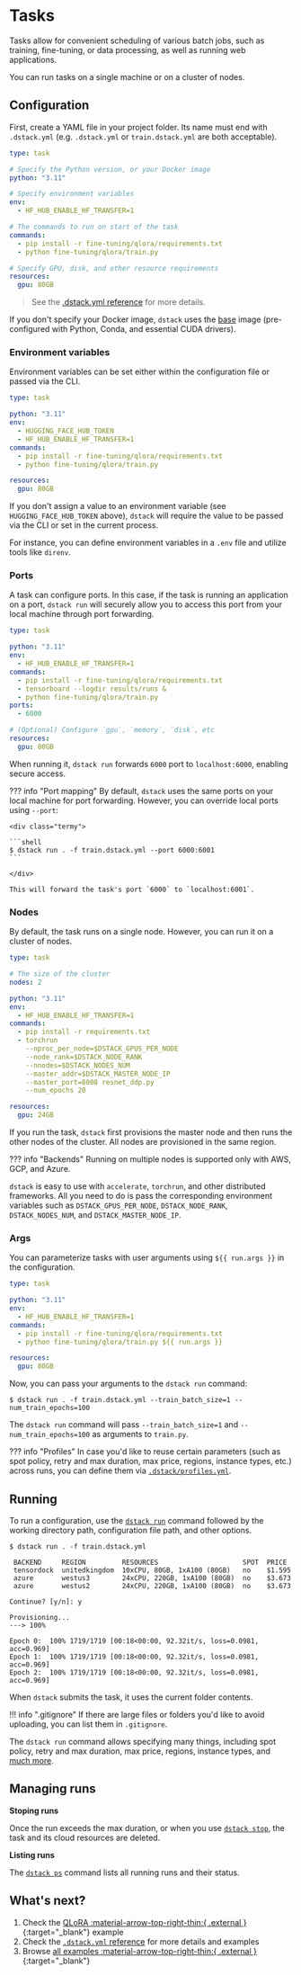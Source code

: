 # Tasks

Tasks allow for convenient scheduling of various batch jobs, such as training, fine-tuning, or
data processing, as well as running web applications.

You can run tasks on a single machine or on a cluster of nodes.

## Configuration

First, create a YAML file in your project folder. Its name must end with `.dstack.yml` (e.g. `.dstack.yml` or `train.dstack.yml`
are both acceptable).

<div editor-title="train.dstack.yml"> 

```yaml
type: task

# Specify the Python version, or your Docker image
python: "3.11"

# Specify environment variables
env:
  - HF_HUB_ENABLE_HF_TRANSFER=1

# The commands to run on start of the task
commands:
  - pip install -r fine-tuning/qlora/requirements.txt
  - python fine-tuning/qlora/train.py

# Specify GPU, disk, and other resource requirements
resources:
  gpu: 80GB
```

</div>

> See the [.dstack.yml reference](../reference/dstack.yml/task.md) for more details.

If you don't specify your Docker image, `dstack` uses the [base](https://hub.docker.com/r/dstackai/base/tags) image
(pre-configured with Python, Conda, and essential CUDA drivers).

### Environment variables

Environment variables can be set either within the configuration file or passed via the CLI.

```yaml
type: task

python: "3.11"
env:
  - HUGGING_FACE_HUB_TOKEN
  - HF_HUB_ENABLE_HF_TRANSFER=1
commands:
  - pip install -r fine-tuning/qlora/requirements.txt
  - python fine-tuning/qlora/train.py

resources:
  gpu: 80GB
```

If you don't assign a value to an environment variable (see `HUGGING_FACE_HUB_TOKEN` above), 
`dstack` will require the value to be passed via the CLI or set in the current process.

For instance, you can define environment variables in a `.env` file and utilize tools like `direnv`.

### Ports

A task can configure ports. In this case, if the task is running an application on a port, `dstack run` 
will securely allow you to access this port from your local machine through port forwarding.

<div editor-title="train.dstack.yml"> 

```yaml
type: task

python: "3.11"
env:
  - HF_HUB_ENABLE_HF_TRANSFER=1
commands:
  - pip install -r fine-tuning/qlora/requirements.txt
  - tensorboard --logdir results/runs &
  - python fine-tuning/qlora/train.py
ports:
  - 6000

# (Optional) Configure `gpu`, `memory`, `disk`, etc
resources:
  gpu: 80GB
```

</div>

When running it, `dstack run` forwards `6000` port to `localhost:6000`, enabling secure access. 

??? info "Port mapping"
    By default, `dstack` uses the same ports on your local machine for port forwarding. However, you can override local ports using `--port`:
    
    <div class="termy">
    
    ```shell
    $ dstack run . -f train.dstack.yml --port 6000:6001
    ```
    
    </div>
    
    This will forward the task's port `6000` to `localhost:6001`.

### Nodes

By default, the task runs on a single node. However, you can run it on a cluster of nodes.

<div editor-title="train.dstack.yml">

```yaml
type: task

# The size of the cluster
nodes: 2

python: "3.11"
env:
  - HF_HUB_ENABLE_HF_TRANSFER=1
commands:
  - pip install -r requirements.txt
  - torchrun
    --nproc_per_node=$DSTACK_GPUS_PER_NODE
    --node_rank=$DSTACK_NODE_RANK
    --nnodes=$DSTACK_NODES_NUM
    --master_addr=$DSTACK_MASTER_NODE_IP
    --master_port=8008 resnet_ddp.py
    --num_epochs 20

resources:
  gpu: 24GB
```

</div>

If you run the task, `dstack` first provisions the master node and then runs the other nodes of the cluster.
All nodes are provisioned in the same region.

??? info "Backends"
    Running on multiple nodes is supported only with AWS, GCP, and Azure.

`dstack` is easy to use with `accelerate`, `torchrun`, and other distributed frameworks. All you need to do
is pass the corresponding environment variables such as `DSTACK_GPUS_PER_NODE`, `DSTACK_NODE_RANK`, `DSTACK_NODES_NUM`,
and `DSTACK_MASTER_NODE_IP`.

### Args

You can parameterize tasks with user arguments using `${{ run.args }}` in the configuration.

<div editor-title="train.dstack.yml"> 

```yaml
type: task

python: "3.11"
env:
  - HF_HUB_ENABLE_HF_TRANSFER=1
commands:
  - pip install -r fine-tuning/qlora/requirements.txt
  - python fine-tuning/qlora/train.py ${{ run.args }}

resources:
  gpu: 80GB
```

</div>

Now, you can pass your arguments to the `dstack run` command:

<div class="termy">

```shell
$ dstack run . -f train.dstack.yml --train_batch_size=1 --num_train_epochs=100
```

</div>

The `dstack run` command will pass `--train_batch_size=1` and `--num_train_epochs=100` as arguments to `train.py`.

??? info "Profiles"
    In case you'd like to reuse certain parameters (such as spot policy, retry and max duration,
    max price, regions, instance types, etc.) across runs, you can define them via [`.dstack/profiles.yml`](../reference/profiles.yml.md).

## Running

To run a configuration, use the [`dstack run`](../reference/cli/index.md#dstack-run) command followed by the working directory path, 
configuration file path, and other options.

<div class="termy">

```shell
$ dstack run . -f train.dstack.yml

 BACKEND     REGION         RESOURCES                     SPOT  PRICE
 tensordock  unitedkingdom  10xCPU, 80GB, 1xA100 (80GB)   no    $1.595
 azure       westus3        24xCPU, 220GB, 1xA100 (80GB)  no    $3.673
 azure       westus2        24xCPU, 220GB, 1xA100 (80GB)  no    $3.673
 
Continue? [y/n]: y

Provisioning...
---> 100%

Epoch 0:  100% 1719/1719 [00:18<00:00, 92.32it/s, loss=0.0981, acc=0.969]
Epoch 1:  100% 1719/1719 [00:18<00:00, 92.32it/s, loss=0.0981, acc=0.969]
Epoch 2:  100% 1719/1719 [00:18<00:00, 92.32it/s, loss=0.0981, acc=0.969]
```

</div>

When `dstack` submits the task, it uses the current folder contents.

!!! info ".gitignore"
    If there are large files or folders you'd like to avoid uploading, 
    you can list them in `.gitignore`.

The `dstack run` command allows specifying many things, including spot policy, retry and max duration, 
max price, regions, instance types, and [much more](../reference/cli/index.md#dstack-run).

## Managing runs

**Stoping runs**

Once the run exceeds the max duration,
or when you use [`dstack stop`](../reference/cli/index.md#dstack-stop), 
the task and its cloud resources are deleted.

**Listing runs**

The [`dstack ps`](../reference/cli/index.md#dstack-ps) command lists all running runs and their status.

[//]: # (TODO: Mention `dstack logs` and `dstack logs -d`)

## What's next?

1. Check the [QLoRA :material-arrow-top-right-thin:{ .external }](https://github.com/dstackai/dstack/blob/master/examples/fine-tuning/qlora/README.md){:target="_blank"} example
2. Check the [`.dstack.yml` reference](../reference/dstack.yml/task.md) for more details and examples
3. Browse [all examples :material-arrow-top-right-thin:{ .external }](https://github.com/dstackai/dstack/blob/master/examples/README.md){:target="_blank"}